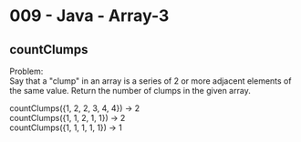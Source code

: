 009 - Java - Array-3
=====================

countClumps
----------

Problem:  
Say that a "clump" in an array is a series of 2 or more adjacent elements of the same value. Return the number of clumps in the given array. 
>
countClumps({1, 2, 2, 3, 4, 4}) → 2  
countClumps({1, 1, 2, 1, 1}) → 2  
countClumps({1, 1, 1, 1, 1}) → 1  